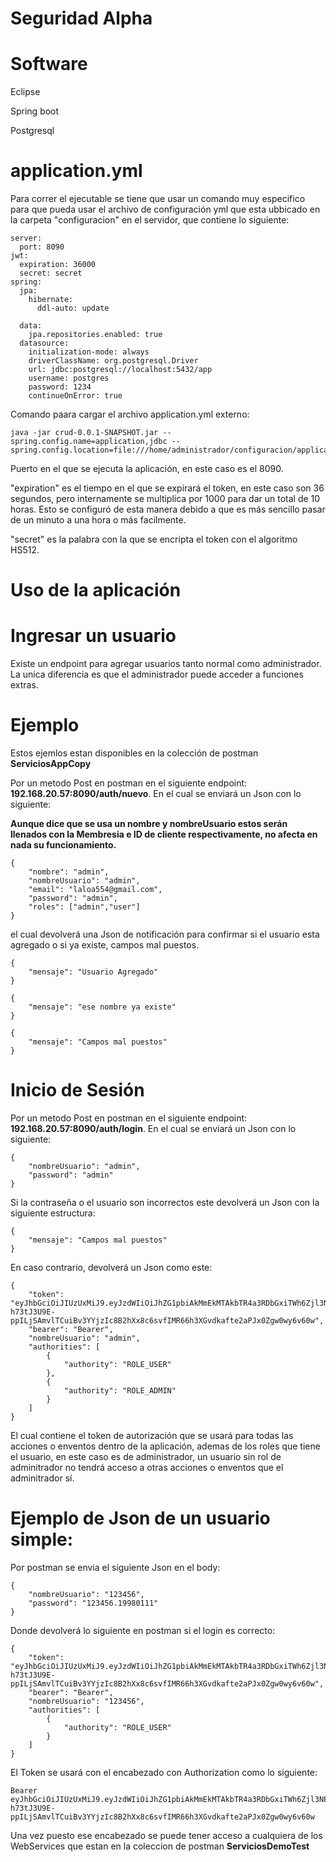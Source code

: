 # Seguridad Alpha

# Software

Eclipse

Spring boot

Postgresql

# application.yml

Para correr el ejecutable se tiene que usar un comando muy especifico para que pueda usar el archivo de configuración yml que esta ubbicado en la carpeta "configuracion" en el servidor, que contiene lo siguiente:

```
server:
  port: 8090
jwt:
  expiration: 36000
  secret: secret
spring:
  jpa:
    hibernate:
      ddl-auto: update

  data:
    jpa.repositories.enabled: true
  datasource:
    initialization-mode: always
    driverClassName: org.postgresql.Driver
    url: jdbc:postgresql://localhost:5432/app
    username: postgres
    password: 1234
    continueOnError: true
```

Comando paara cargar el archivo application.yml externo:

```
java -jar crud-0.0.1-SNAPSHOT.jar --spring.config.name=application,jdbc --spring.config.location=file:///home/administrador/configuracion/application.yml
```


Puerto en el que se ejecuta la aplicación, en este caso es el 8090.

"expiration" es el tiempo en el que se expirará el token, en este caso son 36 segundos, pero internamente se multiplica por 1000 para dar un total de 10 horas. 
Esto se configuró de esta manera debido a que es más sencillo pasar de un minuto a una hora o más facilmente.

"secret" es la palabra con la que se encripta el token con el algoritmo HS512.

# Uso de la aplicación

# Ingresar un usuario

Existe un endpoint para agregar usuarios tanto normal como administrador. La unica diferencia es que el administrador puede acceder a funciones extras. 

# Ejemplo

Estos ejemlos estan disponibles en la colección de postman **ServiciosAppCopy**

Por un metodo Post en postman en el siguiente endpoint: **192.168.20.57:8090/auth/nuevo**. En el cual se enviará un Json con lo siguiente:

**Aunque dice que se usa un nombre y nombreUsuario estos serán llenados con la Membresia e ID de cliente respectivamente, no afecta en nada su funcionamiento.**

```
{
    "nombre": "admin",
    "nombreUsuario": "admin",
    "email": "laloa554@gmail.com",
    "password": "admin",
    "roles": ["admin","user"]
}
```

el cual devolverá una Json de notificación para confirmar si el usuario esta agregado o si ya existe, campos mal puestos. 

```
{
    "mensaje": "Usuario Agregado"
}
```

```
{
    "mensaje": "ese nombre ya existe"
}

```

```
{
    "mensaje": "Campos mal puestos"
}

```

# Inicio de Sesión

Por un metodo Post en postman en el siguiente endpoint: **192.168.20.57:8090/auth/login**. En el cual se enviará un Json con lo siguiente:

```
{
    "nombreUsuario": "admin",
    "password": "admin"
}
```

Si la contraseña o el usuario son incorrectos este devolverá un Json con la siguiente estructura: 

```
{
    "mensaje": "Campos mal puestos"
}

```

En caso contrario, devolverá un Json como este: 

```
{
    "token": "eyJhbGciOiJIUzUxMiJ9.eyJzdWIiOiJhZG1pbiAkMmEkMTAkbTR4a3RDbGxiTWh6Zjl3NEc1MEFhLktsMEJ3bEFVZlhOZHBETGFrMU5YcGsvNEJvczFmVWkiLCJpYXQiOjE2MjczMTU2MTEsImV4cCI6MTYyNzM1MTYxMX0.LtCqYE_-h73tJ3U9E-ppILjSAmvlTCuiBv3YYjzIc8B2hXx8c6svfIMR66h3XGvdkafte2aPJx0Zgw0wy6v60w",
    "bearer": "Bearer",
    "nombreUsuario": "admin",
    "authorities": [
        {
            "authority": "ROLE_USER"
        },
        {
            "authority": "ROLE_ADMIN"
        }
    ]
}
```
El cual contiene el token de autorización que se usará para todas las acciones o enventos dentro de la aplicación, ademas de los roles que tiene el usuario, en este caso es de administrador,
un usuario sin rol de adminitrador no tendrá acceso a otras acciones o enventos que el adminitrador sí. 

# **Ejemplo de Json de un usuario simple:**

Por postman se envia el siguiente Json en el body:
```
{
    "nombreUsuario": "123456",
    "password": "123456.19980111"
}
```
Donde devolverá lo siguiente en postman si el login es correcto: 
```
{
    "token": "eyJhbGciOiJIUzUxMiJ9.eyJzdWIiOiJhZG1pbiAkMmEkMTAkbTR4a3RDbGxiTWh6Zjl3NEc1MEFhLktsMEJ3bEFVZlhOZHBETGFrMU5YcGsvNEJvczFmVWkiLCJpYXQiOjE2MjczMTU2MTEsImV4cCI6MTYyNzM1MTYxMX0.LtCqYE_-h73tJ3U9E-ppILjSAmvlTCuiBv3YYjzIc8B2hXx8c6svfIMR66h3XGvdkafte2aPJx0Zgw0wy6v60w",
    "bearer": "Bearer",
    "nombreUsuario": "123456",
    "authorities": [
        {
            "authority": "ROLE_USER"
        }
    ]
}
```

El Token se usará con el encabezado con Authorization como lo siguiente: 

```
Bearer eyJhbGciOiJIUzUxMiJ9.eyJzdWIiOiJhZG1pbiAkMmEkMTAkbTR4a3RDbGxiTWh6Zjl3NEc1MEFhLktsMEJ3bEFVZlhOZHBETGFrMU5YcGsvNEJvczFmVWkiLCJpYXQiOjE2MjczMTU2MTEsImV4cCI6MTYyNzM1MTYxMX0.LtCqYE_-h73tJ3U9E-ppILjSAmvlTCuiBv3YYjzIc8B2hXx8c6svfIMR66h3XGvdkafte2aPJx0Zgw0wy6v60w
```

Una vez puesto ese encabezado se puede tener acceso a cualquiera de los WebServices que estan en la coleccion de postman **ServiciosDemoTest**








